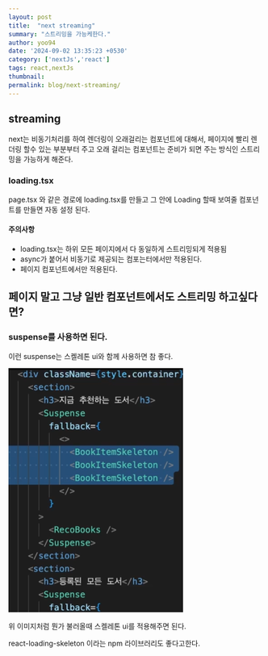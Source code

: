 ```yaml
---
layout: post
title:  "next streaming"
summary: "스트리밍을 가능케한다."
author: yoo94
date: '2024-09-02 13:35:23 +0530'
category: ['nextJs','react']
tags: react,nextJs
thumbnail: 
permalink: blog/next-streaming/
---
```


##  streaming

next는 비동기처리를 하여 렌더링이 오래걸리는 컴포넌트에 대해서, 페이지에 빨리 렌더링 할수 있는 부분부터 주고 
오래 걸리는 컴포넌트는 준비가 되면 주는 방식인 스트리밍을 가능하게 해준다.

### loading.tsx
page.tsx 와 같은 경로에 loading.tsx를 만들고 그 안에
Loading 할때 보여줄 컴포넌트를 만들면 자동 설정 된다.

#### 주의사항
- loading.tsx는 하위 모든 페이지에서 다 동일하게 스트리밍되게 적용됨
- async가 붙어서 비동기로 제공되는 컴포는터에서만 적용된다.
- 페이지 컴포넌트에서만 적용된다.


## 페이지 말고 그냥 일반 컴포넌트에서도 스트리밍 하고싶다면?
### suspense를 사용하면 된다.

이런 suspense는 스켈레톤 ui와 함께 사용하면 참 좋다.

<img src="/blog/postImg/next-streaming.png" alt="next-streaming.png" style="max-width:100%;">

위 이미지처럼 뭔가 불러올때 스켈레톤 ui를 적용해주면 된다.

react-loading-skeleton 이라는 npm 라이브러리도 좋다고한다.